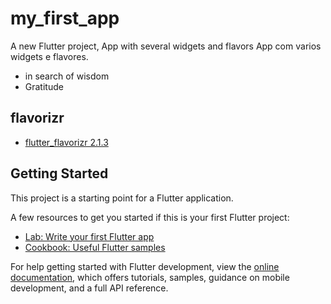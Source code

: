 # my_first_app

A new Flutter project, App with several widgets and flavors
App com varios widgets e flavores.


 - in search of wisdom
 - Gratitude
 
## flavorizr  

- [flutter_flavorizr 2.1.3](https://pub.dev/packages/flutter_flavorizr)

## Getting Started

This project is a starting point for a Flutter application.

A few resources to get you started if this is your first Flutter project:

- [Lab: Write your first Flutter app](https://docs.flutter.dev/get-started/codelab)
- [Cookbook: Useful Flutter samples](https://docs.flutter.dev/cookbook)

For help getting started with Flutter development, view the
[online documentation](https://docs.flutter.dev/), which offers tutorials,
samples, guidance on mobile development, and a full API reference.
